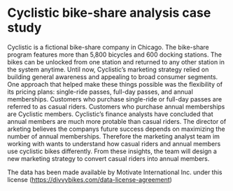 # Cyclistic bike-share analysis case study

Cyclistic is a fictional bike-share company in Chicago. The bike-share program features more than 5,800 bicycles and 600 docking stations. The bikes can be unlocked from one station and returned to any other station in the system anytime. Until now, Cyclistic’s marketing strategy relied on building general awareness and appealing to broad consumer segments. One
approach that helped make these things possible was the  flexibility of its pricing plans: single-ride passes, full-day passes, and annual memberships. Customers who purchase single-ride or full-day passes are referred to as casual riders. Customers who purchase annual memberships are Cyclistic members. Cyclistic’s  finance analysts have concluded that annual members are much more pro table than casual riders. The director of arketing believes the companys future success depends on maximizing the number of annual memberships. Therefore the marketing analyst team im working with wants to understand how casual riders and annual members use cyclistic bikes differently. From these insights, the team will design a new marketing strategy to convert casual riders into annual members. 

The data has been made available by Motivate International Inc. under this license (https://divvybikes.com/data-license-agreement)

